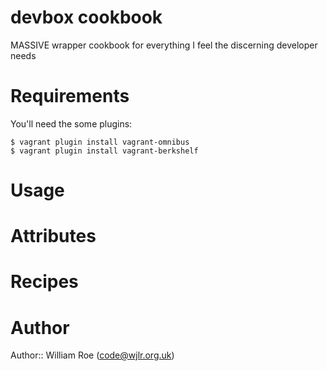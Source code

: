 # devbox cookbook

MASSIVE wrapper cookbook for everything I feel the discerning developer needs

# Requirements

You'll need the some plugins:

    $ vagrant plugin install vagrant-omnibus
    $ vagrant plugin install vagrant-berkshelf

# Usage

# Attributes

# Recipes

# Author

Author:: William Roe (<code@wjlr.org.uk>)
